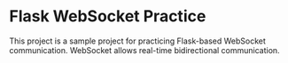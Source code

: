 # Flask WebSocket Practice
This project is a sample project for practicing Flask-based WebSocket communication. WebSocket allows real-time bidirectional communication.